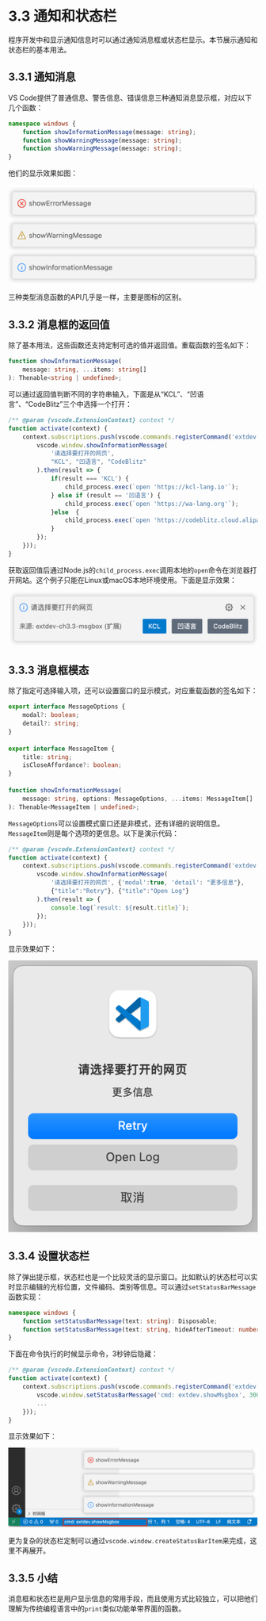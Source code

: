 # 3.3 通知和状态栏

程序开发中和显示通知信息时可以通过通知消息框或状态栏显示。本节展示通知和状态栏的基本用法。

## 3.3.1 通知消息

VS Code提供了普通信息、警告信息、错误信息三种通知消息显示框，对应以下几个函数：

```ts
namespace windows {
    function showInformationMessage(message: string);
    function showWarningMessage(message: string);
    function showWarningMessage(message: string);
}
```

他们的显示效果如图：

![](../images/ch3.3-01.png)

三种类型消息函数的API几乎是一样，主要是图标的区别。

## 3.3.2 消息框的返回值

除了基本用法，这些函数还支持定制可选的值并返回值。重载函数的签名如下：

```ts
function showInformationMessage(
    message: string, ...items: string[]
): Thenable<string | undefined>;
```

可以通过返回值判断不同的字符串输入，下面是从“KCL”、“凹语言”、“CodeBlitz”三个中选择一个打开：

```js
/** @param {vscode.ExtensionContext} context */
function activate(context) {
    context.subscriptions.push(vscode.commands.registerCommand('extdev.openPage', () => {
        vscode.window.showInformationMessage(
            '请选择要打开的网页',
            "KCL", "凹语言", "CodeBlitz"
        ).then(result => {
            if(result === 'KCL') {
                child_process.exec(`open 'https://kcl-lang.io'`);
            } else if (result == '凹语言') {
                child_process.exec(`open 'https://wa-lang.org'`);
            }else  {
                child_process.exec(`open 'https://codeblitz.cloud.alipay.com/zh'`);
            }
        });
    }));
}
```

获取返回值后通过Node.js的`child_process.exec`调用本地的`open`命令在浏览器打开网站。这个例子只能在Linux或macOS本地环境使用。下面是显示效果：

![](../images/ch3.3-02.png)

## 3.3.3 消息框模态

除了指定可选择输入项，还可以设置窗口的显示模式，对应重载函数的签名如下：

```ts
export interface MessageOptions {
    modal?: boolean;
    detail?: string;
}

export interface MessageItem {
    title: string;
    isCloseAffordance?: boolean;
}

function showInformationMessage(
    message: string, options: MessageOptions, ...items: MessageItem[]
): Thenable<MessageItem | undefined>;
```

`MessageOptions`可以设置模式窗口还是非模式，还有详细的说明信息。`MessageItem`则是每个选项的更信息。以下是演示代码：

```js
/** @param {vscode.ExtensionContext} context */
function activate(context) {
    context.subscriptions.push(vscode.commands.registerCommand('extdev.showMsgboxOpt', () => {
        vscode.window.showInformationMessage(
            '请选择要打开的网页', {'modal':true, 'detail': "更多信息"},
            {"title":"Retry"}, {"title":"Open Log"}
        ).then(result => {
            console.log(`result: ${result.title}`);
        });
    }));
}
```

显示效果如下：

![](../images/ch3.3-03.png)

## 3.3.4 设置状态栏

除了弹出提示框，状态栏也是一个比较灵活的显示窗口。比如默认的状态栏可以实时显示编辑的光标位置，文件编码、类别等信息。可以通过`setStatusBarMessage`函数实现：

```ts
namespace windows {
    function setStatusBarMessage(text: string): Disposable;
    function setStatusBarMessage(text: string, hideAfterTimeout: number): Disposable;
}
```

下面在命令执行的时候显示命令，3秒钟后隐藏：

```js
/** @param {vscode.ExtensionContext} context */
function activate(context) {
    context.subscriptions.push(vscode.commands.registerCommand('extdev.showMsgbox', () => {
        vscode.window.setStatusBarMessage('cmd: extdev.showMsgbox', 3000);
        ...
    }));
}
```

显示效果如下：

![](../images/ch3.3-04.png)

更为复杂的状态栏定制可以通过`vscode.window.createStatusBarItem`来完成，这里不再展开。

## 3.3.5 小结

消息框和状态栏是用户显示信息的常用手段，而且使用方式比较独立，可以把他们理解为传统编程语言中的`print`类似功能单带界面的函数。

